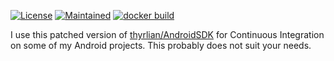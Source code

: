 [![License](https://img.shields.io/badge/License-Apache%202.0-blue.svg)](https://github.com/saraedum/android-sdk/blob/master/LICENSE) [![Maintained](https://img.shields.io/maintenance/yes/2018.svg)](https://github.com/saraedum/android-sdk/commits/master) [![docker build](https://img.shields.io/docker/build/saraedum/android-sdk.svg)](https://hub.docker.com/r/saraedum/android-sdk/)

I use this patched version of [thyrlian/AndroidSDK](https://github.com/thyrlian/AndroidSDK) for Continuous Integration on some of my Android projects. This probably does not suit your needs.
